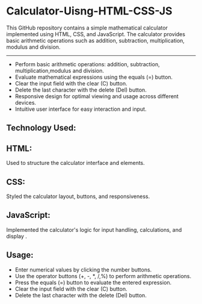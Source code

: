  <h1>Calculator-Uisng-HTML-CSS-JS</h1>

This GitHub repository contains a simple mathematical calculator implemented using HTML, CSS, and JavaScript. The calculator provides basic arithmetic operations such as addition, subtraction, multiplication, modulus and division.
<hr>

<ul>
        <li>Perform basic arithmetic operations: addition, subtraction, multiplication,modulus and division.</li>
        <li>Evaluate mathematical expressions using the equals (=) button.</li>
        <li>Clear the input field with the clear (C) button.</li>
        <li>Delete the last character with the delete (Del) button.</li>
        <li>Responsive design for optimal viewing and usage across different devices.</li>
        <li>Intuitive user interface for easy interaction and input.</li>
      </ul>

<h2>Technology Used:</h2>
  <p><h2>HTML:</h2> Used to structure the calculator interface and elements.</p>
  <p><h2>CSS:</h2>  Styled the calculator layout, buttons, and responsiveness.</p>
  <p><h2>JavaScript:</h2> Implemented the calculator's logic for input handling, calculations, and display .</p>


  <h2>Usage:</h2>
<ul>
    <li>Enter numerical values by clicking the number buttons.</li>
    <li>Use the operator buttons (+, -, *, /,%) to perform arithmetic operations.</li>
    <li>Press the equals (=) button to evaluate the entered expression.</li>
    <li>Clear the input field with the clear (C) button.</li>
    <li>Delete the last character with the delete (Del) button.</li>
</ul>

<!-- <h1>Output Iamges</h1>
<img src="pic1.png" alt="" height="700px" width="100%">
<img src="pic2.png" alt=""  height="700px" width="100%">
<img src="pic3.png" alt=""  height="700px" width="100%"> -->



